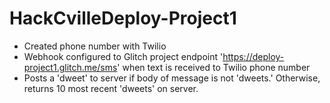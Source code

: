 # HackCvilleDeploy-Project1
- Created phone number with Twilio
- Webhook configured to Glitch project endpoint 'https://deploy-project1.glitch.me/sms' when text is received to Twilio phone number 
- Posts a 'dweet' to server if body of message is not 'dweets.' Otherwise, returns 10 most recent 'dweets' on server.
